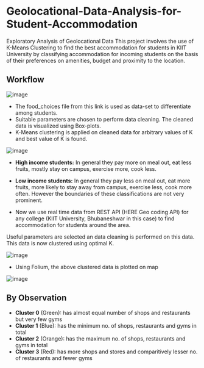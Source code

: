 # Geolocational-Data-Analysis-for-Student-Accommodation
Exploratory Analysis of Geolocational Data
This project involves the use of K-Means Clustering to find the best accommodation for students in KIIT University by classifying accommodation for incoming students on the basis of their preferences on amenities, budget and proximity to the location.
## Workflow
![image](https://user-images.githubusercontent.com/71730642/179422132-76f0e3da-715d-4d4a-b003-c3eceecec3e0.png)

- The food_choices file from this link is used as data-set to differentiate among students.
- Suitable parameters are chosen to perform data cleaning. The cleaned data is visualized using Box-plots.
- K-Means clustering is applied on cleaned data for arbitrary values of K and best value of K is found.

![image](https://user-images.githubusercontent.com/71730642/179419167-bcaef46a-a976-48c7-b147-2301983b1622.png)

- **High income students:** In general they pay more on meal out, eat less fruits, mostly stay on campus, exercise more, cook less.
- **Low income students:** In general they pay less on meal out, eat more fruits, more likely to stay away from campus, exercise less, cook more often.
However the boundaries of these classifications are not very prominent.

-  Now we use real time data from REST API (HERE Geo coding API) for any college (KIIT University, Bhubaneshwar in this case) to find accommodation for students around the area.

Useful parameters are selected an data cleaning is performed on this data. This data is now clustered using optimal K.

![image](https://user-images.githubusercontent.com/71730642/179419215-d8a14426-6ed8-4e56-9c3a-5d809eddb66a.png)

- Using Folium, the above clustered data is plotted on map

<!--![map gif](https://github.com/patnaikdevanshu/Geolocational-Data-Analysis-for-Student-Accommodation/blob/main/data/map_kiit.gif)-->
![image](https://user-images.githubusercontent.com/71730642/179419247-24c2b312-748e-4afa-86bc-8abd9f3944a9.png)

## By Observation
- **Cluster 0** (Green): has almost equal number of shops and restaurants but very few gyms
- **Cluster 1** (Blue):  has the minimum no. of shops, restaurants and gyms in  total
- **Cluster 2** (Orange): has the maximum no. of shops, restaurants and gyms in total
- **Cluster 3** (Red): has more shops and stores and comparitively lesser no. of restaurants and fewer gyms
